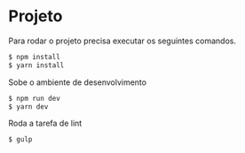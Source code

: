 # Projeto

Para rodar o projeto precisa executar os seguintes comandos.

```sh
$ npm install
$ yarn install
```
Sobe o ambiente de desenvolvimento
```sh
$ npm run dev
$ yarn dev
```

Roda a tarefa de lint
```sh
$ gulp
```
